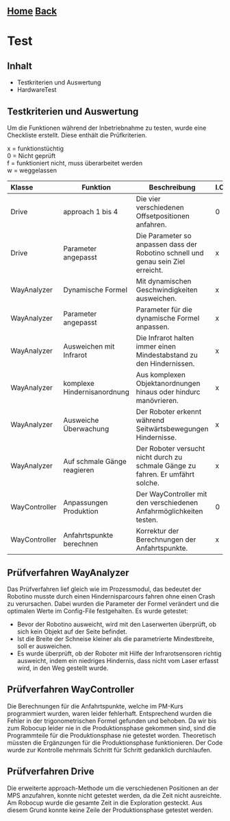 [Home](home) [Back](DokuSolidus)  
---------------

# Test
 
## Inhalt
  
- Testkriterien und Auswertung
- HardwareTest
  
## Testkriterien und Auswertung  
  
Um die Funktionen während der Inbetriebnahme zu testen, wurde eine Checkliste erstellt. Diese enthält die Prüfkriterien.  
  
x = funktionstüchtig  
0 = Nicht geprüft  
f = funktioniert nicht, muss überarbeitet werden  
w = weggelassen

| Klasse| Funktion | Beschreibung| I.O.| 
| :------- | --- | --- | :---- |
|Drive | approach 1 bis 4 | Die vier verschiedenen Offsetpositionen anfahren. | 0 |
|Drive | Parameter angepasst | Die Parameter so anpassen dass der Robotino schnell und genau sein Ziel erreicht.| x|
|WayAnalyzer| Dynamische Formel| Mit dynamischen Geschwindigkeiten ausweichen. |x|
|WayAnalyzer| Parameter angepasst | Parameter für die dynamische Formel anpassen.|x|
|WayAnalyzer| Ausweichen mit Infrarot| Die Infrarot halten immer einen Mindestabstand zu den Hindernissen.|x|
|WayAnalyzer| komplexe Hindernisanordnung| Aus komplexen Objektanordnungen hinaus oder hindurc manövrieren.|x|
|WayAnalyzer| Ausweiche Überwachung| Der Roboter erkennt während Seitwärtsbewegungen Hindernisse.|x|
|WayAnalyzer| Auf schmale Gänge reagieren| Der Roboter versucht nicht durch zu schmale Gänge zu fahren. Er umfährt solche.|x|
|WayController| Anpassungen Produktion| Der WayController mit den verschiedenen Anfahrmöglichkeiten testen.| 0|
|WayController| Anfahrtspunkte berechnen| Korrektur der Berechnungen der Anfahrtspunkte.| x|

 


## Prüfverfahren WayAnalyzer

Das Prüfverfahren lief gleich wie im Prozessmodul, das bedeutet der Robotino musste durch einen Hindernisparcours fahren ohne einen Crash zu verursachen. Dabei wurden die Parameter der Formel verändert und die optimalen Werte im Config-File festgehalten. 
Es wurde getestet: 
- Bevor der Robotino ausweicht, wird mit den Laserwerten überprüft, ob sich kein Objekt auf der Seite befindet.
- Ist die Breite der Schneise kleiner als die parametrierte Mindestbreite, soll er ausweichen.
- Es wurde überprüft, ob der Roboter mit Hilfe der Infrarotsensoren richtig ausweicht, indem ein niedriges Hindernis, dass nicht vom Laser erfasst wird, in den Weg gestellt wurde.

## Prüfverfahren WayController

Die Berechnungen für die Anfahrtspunkte, welche im PM-Kurs programmiert wurden, waren leider fehlerhaft. Entsprechend wurden die Fehler in der trigonometrischen Formel gefunden und behoben. 
Da wir bis zum Robocup leider nie in die Produktionsphase gekommen sind, sind die Programmteile für die Produktionsphase nie getestet worden. Theoretisch müssten die Ergänzungen für die Produktionsphase funktionieren. Der Code wurde zur Kontrolle mehrmals Schritt für Schritt gedanklich durchlaufen. 

## Prüfverfahren Drive

Die erweiterte approach-Methode um die verschiedenen Positionen an der MPS anzufahren, konnte nicht getestet werden, da die Zeit nicht ausreichte. Am Robocup wurde die gesamte Zeit in die Exploration gesteckt. Aus diesem Grund konnte keine Zeile der Produktionsphase getestet werden.

